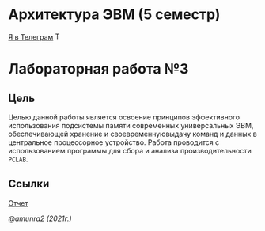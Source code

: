 # Архитектура ЭВМ (5 семестр)

 [Я в Телеграм](https://t.me/amunra2) <img src="https://img.icons8.com/external-tal-revivo-shadow-tal-revivo/344/external-telegram-is-a-cloud-based-instant-messaging-and-voice-over-ip-service-logo-shadow-tal-revivo.png" alt="Telegram" width=15>

# Лабораторная работа №3

## Цель

Целью данной работы является освоение принципов эффективного использования подсистемы памяти современных универсальных ЭВМ, обеспечивающей хранение и своевременнуювыдачу команд и данных в центральное процессорное устройство. Работа проводится с использованием программы для сбора и анализа производительности `PCLAB`.

## Ссылки

[Отчет](./docs/cvetkov53b_report.pdf)

_@amunra2 (2021г.)_
